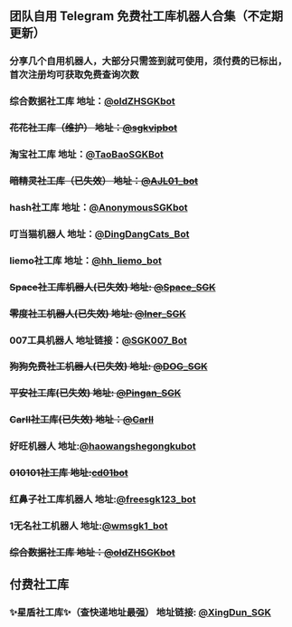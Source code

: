 ## 团队自用 Telegram 免费社工库机器人合集（不定期更新）
### 分享几个自用机器人，大部分只需签到就可使用，须付费的已标出，首次注册均可获取免费查询次数

### 综合数据社工库  地址：[@oldZHSGKbot](https://t.me/oldZHSGKbot?start=5985322431)
### ~~花花社工库（维护） 地址：[@sgkvipbot](https://t.me/sgkvipbot?start=vip_1314341)~~

### 淘宝社工库  地址：[@TaoBaoSGKBot](https://t.me/TaoBaoSGKBot?start=TDL27cFcq6)

### ~~暗精灵社工库（已失效）  地址：[@AJL01_bot](https://t.me/AJL01_bot?start=3EyE4viwWF)~~

### hash社工库  地址：[@AnonymousSGKbot](https://t.me/AnonymousSGKbot?start=5985322431)

### 叮当猫机器人  地址：[@DingDangCats_Bot](https://t.me/DingDangCats_Bot?start=569913b7c6b5b835)

### liemo社工库  地址：[@hh_liemo_bot](https://t.me/hh_liemo_bot?start=5985322431)

### ~~Space社工库机器人(已失效)  地址: [@Space_SGK](https://t.me/SpaceSGK_bot?start=7Ec8j7mdl7)~~

### ~~零度社工机器人(已失效)  地址: [@Iner_SGK](https://t.me/INERSGKBOT)~~

### 007工具机器人  地址链接：[@SGK007_Bot](https://t.me/sgk007_bot?start=NTk4NTMyMjQzMQ)

### ~~狗狗免费社工机器人(已失效)  地址: [@DOG_SGK](https://t.me/DogeSGK_bot?start=5985322431)~~

### ~~平安社工库(已失效)  地址: [@Pingan_SGK](https://t.me/pingansgk_bot?start=RNSsLrRA2K)~~

### ~~Carll社工库(已失效)  地址：[@Carll](https://t.me/carllnet_2)~~

### 好旺机器人  地址:[@haowangshegongkubot](https://t.me/haowangshegongkubot?start=EE9M4SY8OUSXO9QTMJPGQ)

### ~~010101社工库 地址:[cd01bot](https://t.me/cd01bot?start=NTk4NTMyMjQzMQ)~~

### 红鼻子社工库机器人  地址:[@freesgk123_bot](https://t.me/freesgk123_bot?start=JG1UBPJC)

### 1无名社工机器人  地址:[@wmsgk1_bot](https://t.me/wmsgk1_bot?start=5985322431)

### ~~综合数据社工库  地址：[@oldZHSGKbot](https://t.me/oldZHSGKbot?start=5985322431)~~

## 付费社工库

### ✨星盾社工库✨（查快递地址最强）    地址链接: [@XingDun_SGK](https://t.me/XingDun6Bot?start=cXKOUV4)



